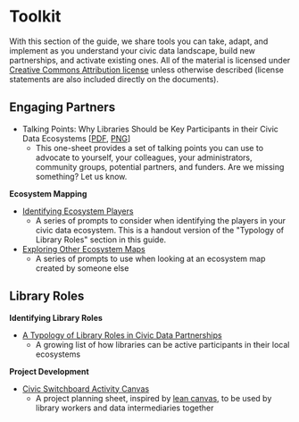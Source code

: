 # Toolkit

With this section of the guide, we share tools you can take, adapt, and implement as you understand your civic data landscape, build new partnerships, and activate existing ones. All of the material is licensed under [Creative Commons Attribution license](https://creativecommons.org/licenses/by/4.0/) unless otherwise described \(license statements are also included directly on the documents\).

## **Engaging Partners**

* Talking Points: Why Libraries Should be Key Participants in their Civic Data Ecosystems \[[PDF](https://github.com/civic-switchboard/guide/blob/master/toolkit/CSTalkingPoints.pdf), [PNG](https://github.com/civic-switchboard/guide/blob/master/toolkit/CSTalkingPoints.png)\]
  * This one-sheet provides a set of talking points you can use to advocate to yourself, your colleagues, your administrators, community groups, potential partners, and funders. Are we missing something? Let us know.

**Ecosystem Mapping**

* [Identifying Ecosystem Players](https://github.com/civic-switchboard/guide/raw/master/toolkit/Identifying%20Ecosytem%20Players.pdf)
  * A series of prompts to consider when identifying the players in your civic data ecosystem. This is a handout version of the "Typology of Library Roles" section in this guide.
* [Exploring Other Ecosystem Maps](https://github.com/civic-switchboard/guide/raw/master/toolkit/Exploring%20Other%20Ecosystem%20Maps.pdf)
  * A series of prompts to use when looking at an ecosystem map created by someone else

## Library Roles

**Identifying Library Roles**

* [A Typology of Library Roles in Civic Data Partnerships](https://github.com/civic-switchboard/guide/raw/master/toolkit/Typology%20of%20Library%20roles%20in%20Civic%20Data%20Partnerships.pdf)
  * A growing list of how libraries can be active participants in their local ecosystems

**Project Development**

* [Civic Switchboard Activity Canvas](https://github.com/civic-switchboard/guide/raw/master/toolkit/Civic%20Switchboard%20Activity%20Canvas%20Updated%20May%202%202018.pdf)
  * A project planning sheet, inspired by [lean canvas](https://leanstack.com/is-one-page-business-model), to be used by library workers and data intermediaries together

